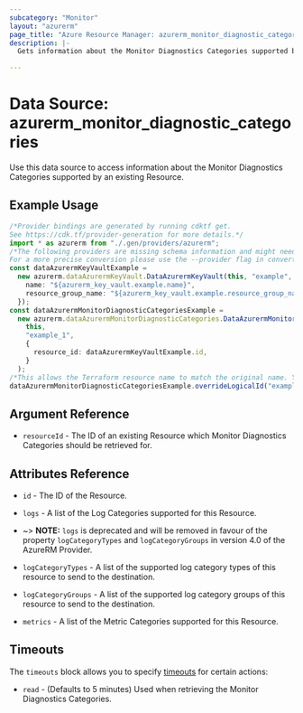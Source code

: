 ```yaml
---
subcategory: "Monitor"
layout: "azurerm"
page_title: "Azure Resource Manager: azurerm_monitor_diagnostic_categories"
description: |-
  Gets information about the Monitor Diagnostics Categories supported by an existing Resource.

---
```


# Data Source: azurerm\_monitor\_diagnostic\_categories

Use this data source to access information about the Monitor Diagnostics Categories supported by an existing Resource.

## Example Usage

```typescript
/*Provider bindings are generated by running cdktf get.
See https://cdk.tf/provider-generation for more details.*/
import * as azurerm from "./.gen/providers/azurerm";
/*The following providers are missing schema information and might need manual adjustments to synthesize correctly: azurerm.
For a more precise conversion please use the --provider flag in convert.*/
const dataAzurermKeyVaultExample =
  new azurerm.dataAzurermKeyVault.DataAzurermKeyVault(this, "example", {
    name: "${azurerm_key_vault.example.name}",
    resource_group_name: "${azurerm_key_vault.example.resource_group_name}",
  });
const dataAzurermMonitorDiagnosticCategoriesExample =
  new azurerm.dataAzurermMonitorDiagnosticCategories.DataAzurermMonitorDiagnosticCategories(
    this,
    "example_1",
    {
      resource_id: dataAzurermKeyVaultExample.id,
    }
  );
/*This allows the Terraform resource name to match the original name. You can remove the call if you don't need them to match.*/
dataAzurermMonitorDiagnosticCategoriesExample.overrideLogicalId("example");

```

## Argument Reference

* `resourceId` - The ID of an existing Resource which Monitor Diagnostics Categories should be retrieved for.

## Attributes Reference

*   `id` - The ID of the Resource.

*   `logs` - A list of the Log Categories supported for this Resource.

*   \~> **NOTE:** `logs` is deprecated and will be removed in favour of the property `logCategoryTypes` and `logCategoryGroups` in version 4.0 of the AzureRM Provider.

*   `logCategoryTypes` - A list of the supported log category types of this resource to send to the destination.

*   `logCategoryGroups` - A list of the supported log category groups of this resource to send to the destination.

*   `metrics` - A list of the Metric Categories supported for this Resource.

## Timeouts

The `timeouts` block allows you to specify [timeouts](https://www.terraform.io/language/resources/syntax#operation-timeouts) for certain actions:

* `read` - (Defaults to 5 minutes) Used when retrieving the Monitor Diagnostics Categories.
